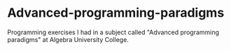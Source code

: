 # Advanced-programming-paradigms
Programming exercises I had in a subject called "Advanced programming paradigms" at Algebra University College.
